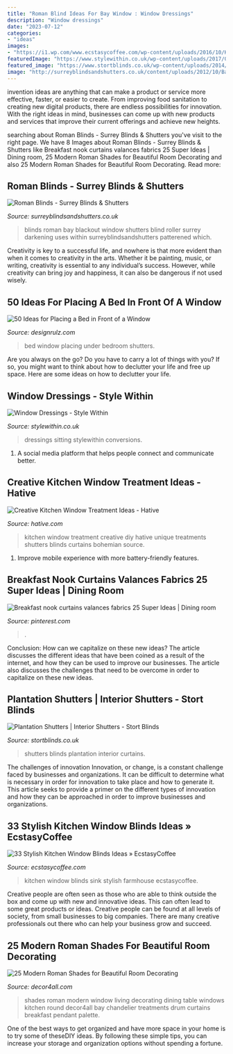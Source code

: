 ```yaml
---
title: "Roman Blind Ideas For Bay Window : Window Dressings"
description: "Window dressings"
date: "2023-07-12"
categories:
- "ideas"
images:
- "https://i1.wp.com/www.ecstasycoffee.com/wp-content/uploads/2016/10/Kitchen-Farmhouse-Sink.jpg?resize=564%2C848"
featuredImage: "https://www.stylewithin.co.uk/wp-content/uploads/2017/06/windows-dressing-960x720.jpg"
featured_image: "https://www.stortblinds.co.uk/wp-content/uploads/2014/08/2-tier-shut.jpg"
image: "http://surreyblindsandshutters.co.uk/content/uploads/2012/10/Bay-Window-Patterened-Roman-Blackout1.jpg"
---
```



invention ideas are anything that can make a product or service more effective, faster, or easier to create. From improving food sanitation to creating new digital products, there are endless possibilities for innovation. With the right ideas in mind, businesses can come up with new products and services that improve their current offerings and achieve new heights.

	

		
searching about Roman Blinds - Surrey Blinds &amp; Shutters you've visit to the right page. We have 8 Images about Roman Blinds - Surrey Blinds &amp; Shutters like Breakfast nook curtains valances fabrics 25 Super Ideas | Dining room, 25 Modern Roman Shades for Beautiful Room Decorating and also 25 Modern Roman Shades for Beautiful Room Decorating. Read more:
		
    
## Roman Blinds - Surrey Blinds &amp; Shutters

<img loading=lazy src="http://surreyblindsandshutters.co.uk/content/uploads/2012/10/Bay-Window-Patterened-Roman-Blackout1.jpg" onerror="this.onerror=null;this.src='https://tse3.mm.bing.net/th?id=OIP.dBScCgAZUX-M4NVs6_xCywHaEo&amp;pid=15.1';" alt="Roman Blinds - Surrey Blinds &amp; Shutters">

_Source: surreyblindsandshutters.co.uk_

>blinds roman bay blackout window shutters blind roller surrey darkening uses within surreyblindsandshutters patterened which. 

	

Creativity is key to a successful life, and nowhere is that more evident than when it comes to creativity in the arts. Whether it be painting, music, or writing, creativity is essential to any individual’s success. However, while creativity can bring joy and happiness, it can also be dangerous if not used wisely.

    
## 50 Ideas For Placing A Bed In Front Of A Window

<img loading=lazy src="https://cdn.designrulz.com/wp-content/uploads/2017/07/amazing-mint-color-scheme-for-bedroom.jpg" onerror="this.onerror=null;this.src='https://tse4.mm.bing.net/th?id=OIP.e99qBHA4IEYDUNcgIm8-9gHaLH&amp;pid=15.1';" alt="50 Ideas for Placing a Bed in Front of a Window">

_Source: designrulz.com_

>bed window placing under bedroom shutters. 

	

Are you always on the go? Do you have to carry a lot of things with you? If so, you might want to think about how to declutter your life and free up space. Here are some ideas on how to declutter your life.

    
## Window Dressings - Style Within

<img loading=lazy src="https://www.stylewithin.co.uk/wp-content/uploads/2017/06/windows-dressing-960x720.jpg" onerror="this.onerror=null;this.src='https://tse2.mm.bing.net/th?id=OIP.8tj9wRPcNhUHvNHEVsOInQHaFj&amp;pid=15.1';" alt="Window Dressings - Style Within">

_Source: stylewithin.co.uk_

>dressings sitting stylewithin conversions. 

	

1. A social media platform that helps people connect and communicate better.

    
## Creative Kitchen Window Treatment Ideas - Hative

<img loading=lazy src="http://hative.com/wp-content/uploads/2015/02/kitchen-window-treatments/10-kitchen-window-treatments.jpg" onerror="this.onerror=null;this.src='https://tse2.mm.bing.net/th?id=OIP.Py8D1PO3NxfA8QIhhx4lWwHaLH&amp;pid=15.1';" alt="Creative Kitchen Window Treatment Ideas - Hative">

_Source: hative.com_

>kitchen window treatment creative diy hative unique treatments shutters blinds curtains bohemian source. 

	

1. Improve mobile experience with more battery-friendly features.

    
## Breakfast Nook Curtains Valances Fabrics 25 Super Ideas | Dining Room

<img loading=lazy src="https://i.pinimg.com/736x/69/90/29/6990290ea38866dfea8f03e3af7866f0.jpg" onerror="this.onerror=null;this.src='https://tse1.mm.bing.net/th?id=OIP.rbaN4GBZHEqUFjhTcHIWLAAAAA&amp;pid=15.1';" alt="Breakfast nook curtains valances fabrics 25 Super Ideas | Dining room">

_Source: pinterest.com_

>. 

	

Conclusion: How can we capitalize on these new ideas?
The article discusses the different ideas that have been coined as a result of the internet, and how they can be used to improve our businesses. The article also discusses the challenges that need to be overcome in order to capitalize on these new ideas.

    
## Plantation Shutters | Interior Shutters - Stort Blinds

<img loading=lazy src="https://www.stortblinds.co.uk/wp-content/uploads/2014/08/2-tier-shut.jpg" onerror="this.onerror=null;this.src='https://tse4.mm.bing.net/th?id=OIP.xBYa8iX4S3ZM_gzZmSUuoQHaJF&amp;pid=15.1';" alt="Plantation Shutters | Interior Shutters - Stort Blinds">

_Source: stortblinds.co.uk_

>shutters blinds plantation interior curtains. 

	

The challenges of innovation
Innovation, or change, is a constant challenge faced by businesses and organizations. It can be difficult to determine what is necessary in order for innovation to take place and how to generate it. This article seeks to provide a primer on the different types of innovation and how they can be approached in order to improve businesses and organizations.

    
## 33 Stylish Kitchen Window Blinds Ideas » EcstasyCoffee

<img loading=lazy src="https://i1.wp.com/www.ecstasycoffee.com/wp-content/uploads/2016/10/Kitchen-Farmhouse-Sink.jpg?resize=564%2C848" onerror="this.onerror=null;this.src='https://tse2.mm.bing.net/th?id=OIP.nF8zZKYDlOFA1H0uewVcRAHaLI&amp;pid=15.1';" alt="33 Stylish Kitchen Window Blinds Ideas » EcstasyCoffee">

_Source: ecstasycoffee.com_

>kitchen window blinds sink stylish farmhouse ecstasycoffee. 

	

Creative people are often seen as those who are able to think outside the box and come up with new and innovative ideas. This can often lead to some great products or ideas. Creative people can be found at all levels of society, from small businesses to big companies. There are many creative professionals out there who can help your business grow and succeed.

    
## 25 Modern Roman Shades For Beautiful Room Decorating

<img loading=lazy src="http://www.decor4all.com/wp-content/uploads/2015/07/modern-decor-ideas-roman-shades-window-coverings-17.jpg" onerror="this.onerror=null;this.src='https://tse2.mm.bing.net/th?id=OIP.ILn8EhnDenmlW9yOMhGWtQHaJ3&amp;pid=15.1';" alt="25 Modern Roman Shades for Beautiful Room Decorating">

_Source: decor4all.com_

>shades roman modern window living decorating dining table windows kitchen round decor4all bay chandelier treatments drum curtains breakfast pendant palette. 

	

One of the best ways to get organized and have more space in your home is to try some of theseDIY ideas. By following these simple tips, you can increase your storage and organization options without spending a fortune.

